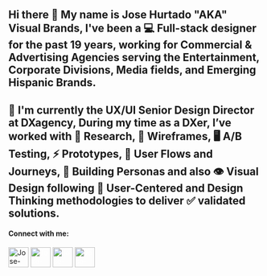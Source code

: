 ## Hi there 👋 My name is Jose Hurtado "AKA" Visual Brands, I've been a 💻 Full-stack designer for the past 19 years, working for Commercial & Advertising Agencies serving the Entertainment, Corporate Divisions, Media fields, and Emerging Hispanic Brands.

## 🔴 I'm currently the UX/UI Senior Design Director at DXagency, During my time as a DXer, I’ve worked with 🔭 Research, 📄 Wireframes, 🖥️ A/B Testing, ⚡ Prototypes, 💬 User Flows and Journeys, 👤 Building Personas and also 👁️ Visual Design following 🧠 User-Centered and Design Thinking methodologies to deliver ✅ validated solutions.


<p style="background-color: powderblue" align="left">
<h4 align="left">Connect with me:</h4>
<a href="https://www.linkedin.com/in/joselhurtado/" target="_blank" ><img align="center" src="https://upload.wikimedia.org/wikipedia/commons/thumb/f/f8/LinkedIn_icon_circle.svg/2048px-LinkedIn_icon_circle.svg.png" alt="Jose-Hurtado-Linkedin" height="40" width="40" /></a>
<a href="https://joselhurtado.medium.com/" target="_blank" ><img style="color:#fff" align="center" src="https://cdn-icons-png.flaticon.com/512/5968/5968906.png" alt="Jose-Hurtado-Medium" height="40" width="40" /></a>
<a href="https://www.instagram.com/visualbrands/" target="_blank" ><img style="color:#fff" align="center" src="https://cdn-icons-png.flaticon.com/512/2111/2111463.png" alt="Jose-Hurtado-Instagram" height="40" width="40" /></a>
<a href="https://www.youtube.com/c/JoseHurtado" target="_blank" ><img style="color:#fff" align="center" src="https://cdn-icons-png.flaticon.com/512/1384/1384060.png" alt="Jose-Hurtado-YouTube" height="40" width="40" /></a>
</p>
<!--
**joselhurtado/joselhurtado** is a ✨ _special_ ✨ repository because its `README.md` (this file) appears on your GitHub profile.

Here are some ideas to get you started:

- 🔭 I’m currently working on ...
- 🌱 I’m currently learning ...
- 👯 I’m looking to collaborate on ...
- 🤔 I’m looking for help with ...
- 💬 Ask me about ...
- 📫 How to reach me: ...
- 😄 Pronouns: ...
- ⚡ Fun fact: ...
-->
